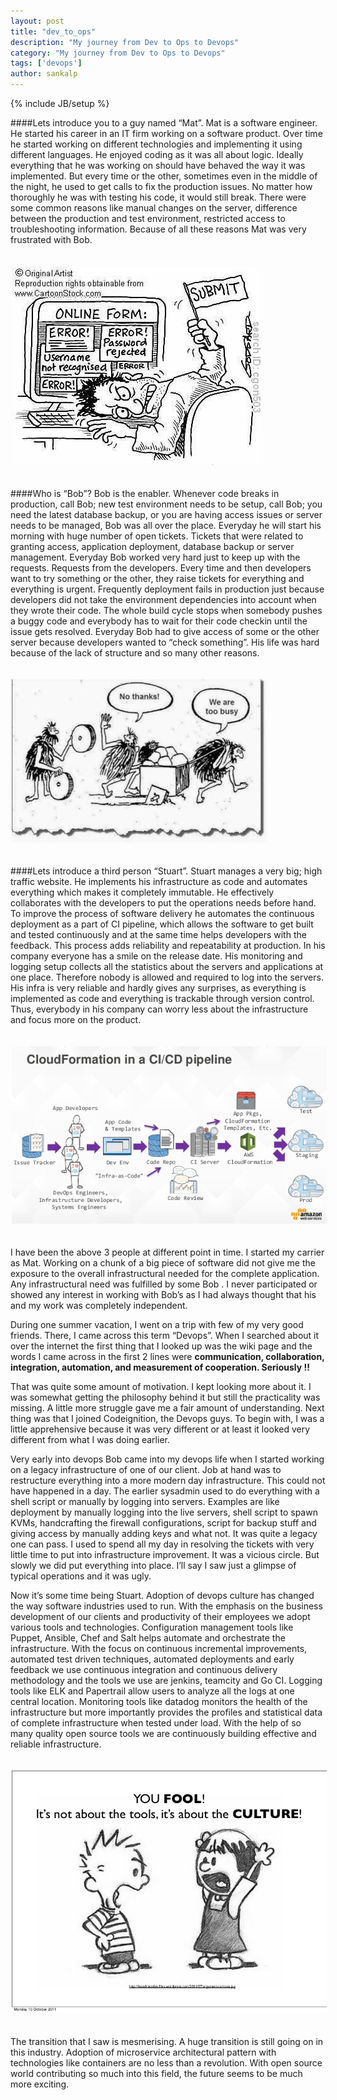 ```yaml
---
layout: post
title: "dev_to_ops"
description: "My journey from Dev to Ops to Devops"
category: "My journey from Dev to Ops to Devops"
tags: ['devops']
author: sankalp
---
```

{% include JB/setup %}

####Lets introduce you to a guy named “Mat”.
Mat is a software engineer. He started his career in an IT firm working on a software product.
Over time he started working on different technologies and implementing it using different languages.
He enjoyed coding as it was all about logic. Ideally everything that he was working on should have
behaved the way it was implemented. But every time or the other, sometimes even in the middle of the
night, he used to get calls to fix the production issues. No matter how thoroughly he was with testing
his code, it would still break. There were some common reasons like manual changes on the server,
difference between the production and test environment, restricted access to troubleshooting information.
Because of all these reasons Mat was very frustrated with Bob.

<div class="row"><div class='col-md-8 col-md-offset-2'><img class="img-responsive" alt="frustrated developer" src="/assets/blogs/dev2ops-01.jpg" style="margin: 20px 2px;"></div></div>

####Who is “Bob”?
Bob is the enabler. Whenever code breaks in production, call Bob; new test environment needs to be setup,
call Bob; you need the latest database backup, or you are having access issues or server needs to be managed,
Bob was all over the place. Everyday he will start his morning with huge number of open tickets. Tickets
that were related to granting access, application deployment, database backup or server management.
Everyday Bob worked very hard just to keep up with the requests. Requests from the developers. Every time
and then developers want to try something or the other, they raise tickets for everything and everything is
urgent. Frequently deployment fails in production just because developers did not take the environment
dependencies into account when they wrote their code. The whole build cycle stops when somebody pushes
a buggy code and everybody has to wait for their code checkin until the issue gets resolved.  Everyday
Bob had to give access of some or the other server because developers wanted to “check something”. His life
was hard because of the lack of structure and so many other reasons.

<div class="row"><div class='col-md-8 col-md-offset-2'><img class="img-responsive" alt="hopeless operations guy" src="/assets/blogs/dev2ops-02.jpg" style="margin: 20px 2px;"></div></div>

####Lets introduce a third person “Stuart”.
Stuart manages a very big; high traffic website. He implements his infrastructure as code and automates everything
which makes it completely immutable. He effectively collaborates with the developers to put the operations needs
before hand. To improve the process of software delivery he automates the continuous deployment as a part of CI pipeline,
which allows the software to get built and tested continuously and at the same time helps developers with the feedback.
This process adds reliability and repeatability at production. In his company everyone has a smile on the release date.
His monitoring and logging setup collects all the statistics about the servers and applications at one place. Therefore
nobody is allowed and required to log into the servers. His infra is very reliable and hardly gives any surprises, as
everything is implemented as code and everything is trackable through version control. Thus, everybody in his company
can worry less about the infrastructure and focus more on the product.

<div class="row"><div class='col-md-8 col-md-offset-2'><img class="img-responsive" alt="efficient infrastructure`" src="/assets/blogs/dev2ops-03.jpg" style="margin: 20px 2px;"></div></div>

I have been the above 3 people at different point in time.
I started my carrier as Mat. Working on a chunk of a big piece of software did not give me the exposure to the overall
infrastructural needed for the complete application. Any infrastructural need was fulfilled by some Bob . I never
participated or showed any interest in working with Bob’s as I had always thought that his and my work was completely independent.

During one summer vacation, I went on a trip with few of my very good friends. There,
I came across this term “Devops”. When I searched about it over the internet the first thing that I looked up was the
wiki page and the words I came across in the first 2 lines were **communication, collaboration, integration, automation,
and measurement of cooperation. Seriously !!**

That was quite some amount of motivation. I kept looking more about it. I was somewhat getting the philosophy behind it but
still the practicality was missing. A little more struggle gave me a fair amount of understanding.
Next thing was that I joined Codeignition, the Devops guys. To begin with, I was a little apprehensive because it was very
different or at least it looked very different from what I was doing earlier.

Very early into devops Bob came into my devops life when I started working on a legacy infrastructure of one of our client.
Job at hand was to restructure everything into a more modern day infrastructure. This could not have happened in a day.
The earlier sysadmin used to do everything with a shell script or manually by logging into servers. Examples are like
deployment by manually logging into the live servers, shell script to spawn KVMs, handcrafting the firewall configurations,
script for backup stuff and giving access by manually adding keys and what not. It was quite a legacy one can pass. I used
to spend all my day in resolving the tickets with very little time to put into infrastructure improvement. It was a vicious
circle. But slowly we did put everything into place. I’ll say I saw just a glimpse of typical operations and it was ugly.

Now it’s some time being Stuart. Adoption of devops culture has changed the way software industries used to run. With the
emphasis on the business development of our clients and productivity of their employees we adopt various tools and technologies.
Configuration management tools like Puppet, Ansible, Chef and Salt helps automate and orchestrate the infrastructure. With the
focus on continuous incremental improvements, automated test driven techniques, automated deployments and early feedback we use
continuous integration and continuous delivery methodology and the tools we use are jenkins, teamcity and Go CI.
Logging tools like ELK and Papertrail allow users to analyze all the logs at one central location. Monitoring tools like datadog
monitors the health of the infrastructure but more importantly provides the profiles and statistical data of complete infrastructure
when tested under load. With the help of so many quality open source tools we are continuously building effective and reliable infrastructure.

<div class="row"><div class='col-md-8 col-md-offset-2'><img class="img-responsive" alt="devops funda" src="/assets/blogs/dev2ops-04.jpg" style="margin: 20px 2px;"></div></div>

The transition that I saw is mesmerising. A huge transition is still going on in this industry. Adoption of microservice architectural
pattern with technologies like containers are no less than a revolution. With open source world contributing so much into this field,
the future seems to be much more exciting.

